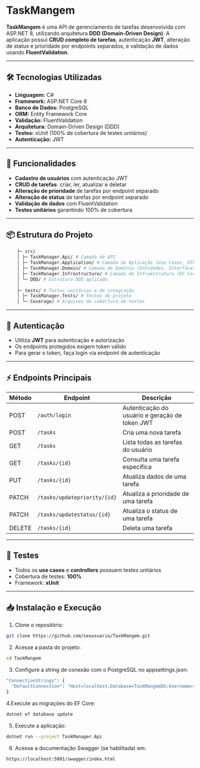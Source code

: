 ﻿# TaskMangem

**TaskMangem** é uma API de gerenciamento de tarefas desenvolvida com ASP.NET 8, utilizando arquitetura **DDD (Domain-Driven Design)**. A aplicação possui **CRUD completo de tarefas**, autenticação **JWT**, alteração de status e prioridade por endpoints separados, e validação de dados usando **FluentValidation**.

---

## 🛠 Tecnologias Utilizadas

- **Linguagem:** C#
- **Framework:** ASP.NET Core 8
- **Banco de Dados:** PostgreSQL
- **ORM:** Entity Framework Core
- **Validação:** FluentValidation
- **Arquitetura:** Domain-Driven Design (DDD)
- **Testes:** xUnit (100% de cobertura de testes unitários)
- **Autenticação:** JWT

---

## 🚀 Funcionalidades

- **Cadastro de usuários** com autenticação JWT
- **CRUD de tarefas**: criar, ler, atualizar e deletar
- **Alteração de prioridade** de tarefas por endpoint separado
- **Alteração de status** de tarefas por endpoint separado
- **Validação de dados** com FluentValidation
- **Testes unitários** garantindo 100% de cobertura

---

## 📦 Estrutura do Projeto

```bash
    ├─ src/
    │ ├─ TaskManager.Api/ # Camada de API
    │ ├─ TaskManager.Application/ # Camada de Aplicação (Use Cases, DTOs)
    │ ├─ TaskManager.Domain/ # Camada de Domínio (Entidades, Interfaces)
    │ ├─ TaskManager.Infrastructure/ # Camada de Infraestrutura (EF Core, Repositórios)
    │ └─ DDD/ # Estrutura DDD aplicada
    │
    ├─ tests/ # Testes unitários e de integração
    │ ├─ TaskManager.Tests/ # Testes do projeto
    │ └─ Coverage/ # Arquivos de cobertura de testes
```


---

## 🔐 Autenticação

- Utiliza **JWT** para autenticação e autorização
- Os endpoints protegidos exigem token válido
- Para gerar o token, faça login via endpoint de autenticação

---

## ⚡ Endpoints Principais

| Método | Endpoint | Descrição |
|--------|----------|-----------|
| POST   | `/auth/login` | Autenticação do usuário e geração de token JWT |
| POST   | `/tasks` | Cria uma nova tarefa |
| GET    | `/tasks` | Lista todas as tarefas do usuário |
| GET    | `/tasks/{id}` | Consulta uma tarefa específica |
| PUT    | `/tasks/{id}` | Atualiza dados de uma tarefa |
| PATCH  | `/tasks/updatepriority/{id}` | Atualiza a prioridade de uma tarefa |
| PATCH  | `/tasks/updatestatus/{id}` | Atualiza o status de uma tarefa |
| DELETE | `/tasks/{id}` | Deleta uma tarefa |

---

## 🧪 Testes

- Todos os **use cases** e **controllers** possuem testes unitários
- Cobertura de testes: **100%**
- Framework: **xUnit**

---

## 📥 Instalação e Execução

1. Clone o repositório:
```bash
git clone https://github.com/seuusuario/TaskMangem.git
```

2. Acesse a pasta do projeto:
```bash
cd TaskMangem
```

3. Configure a string de conexão com o PostgreSQL no appsettings.json:
```bash
"ConnectionStrings": {
  "DefaultConnection": "Host=localhost;Database=TaskMangemDb;Username=seu_usuario;Password=sua_senha"
}
```

4.Execute as migrações do EF Core:
```bash
dotnet ef database update
```

5. Execute a aplicação:
```bash 
dotnet run --project TaskManager.Api
```
6. Acesse a documentação Swagger (se habilitada) em:
```bash
https://localhost:5001/swagger/index.html
```
